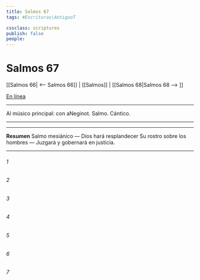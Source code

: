 ```yaml
---
title: Salmos 67
tags: #Escrituras\AntiguoT

cssclass: scriptures
publish: false
people:
---
```


# Salmos 67
[[Salmos 66| <-- Salmos 66]] | [[Salmos]] | [[Salmos 68|Salmos 68 --> ]]

[En línea](https://churchofjesuschrist.org/study/scriptures/ot/ps/67?lang=spa)

---
Al músico principal: con aNeginot. Salmo. Cántico.

---

---
__Resumen__
Salmo mesiánico — Dios hará resplandecer Su rostro sobre los hombres — Juzgará y gobernará en justicia.

---
###### 1 


###### 2 


###### 3 


###### 4 


###### 5 


###### 6 


###### 7 


